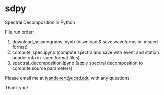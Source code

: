 # sdpy
 Spectral Decomposition in Python

File run order:
1) download_seismograms.ipynb (download & save waveforms in .mseed format)
2) compute_spec.ipynb (compute spectra and save with event and station header info in .spec format files)
3) spectral_decomposition.ipynb (apply spectral decomposition to compute source parameters)

Please email me at ivandevert@ucsd.edu with any questions.

Thank you!